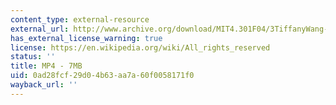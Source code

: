 ```yaml
---
content_type: external-resource
external_url: http://www.archive.org/download/MIT4.301F04/3TiffanyWang-BodyExtension-220k.mp4
has_external_license_warning: true
license: https://en.wikipedia.org/wiki/All_rights_reserved
status: ''
title: MP4 - 7MB
uid: 0ad28fcf-29d0-4b63-aa7a-60f0058171f0
wayback_url: ''
---
```

